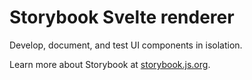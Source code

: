 # Storybook Svelte renderer

Develop, document, and test UI components in isolation.

Learn more about Storybook at [storybook.js.org](https://storybook.js.org/?utm_source=readme).
